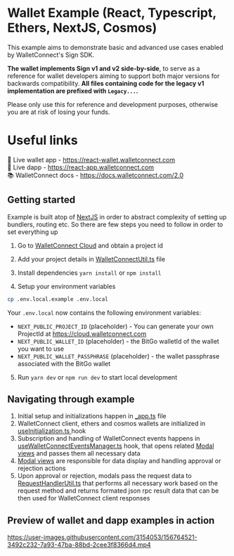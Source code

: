 # Wallet Example (React, Typescript, Ethers, NextJS, Cosmos)

This example aims to demonstrate basic and advanced use cases enabled by WalletConnect's Sign SDK.

**The wallet implements Sign v1 and v2 side-by-side**, to serve as a reference for wallet developers
aiming to support both major versions for backwards compatibility. **All files containing code for the legacy
v1 implementation are prefixed with `Legacy...`.**

Please only use this for reference and development purposes, otherwise you are at risk of losing your funds.

# Useful links

🔗 Live wallet app - https://react-wallet.walletconnect.com <br />
🔗 Live dapp - https://react-app.walletconnect.com <br />
📚 WalletConnect docs - https://docs.walletconnect.com/2.0

## Getting started

Example is built atop of [NextJS](https://nextjs.org/) in order to abstract complexity of setting up bundlers, routing etc. So there are few steps you need to follow in order to set everything up

1. Go to [WalletConnect Cloud](https://cloud.walletconnect.com/sign-in) and obtain a project id

2. Add your project details in [WalletConnectUtil.ts](https://github.com/WalletConnect/web-examples/blob/main/wallets/react-wallet-v2/src/utils/WalletConnectUtil.ts) file

3. Install dependencies `yarn install` or `npm install`

4. Setup your environment variables

```bash
cp .env.local.example .env.local
```

Your `.env.local` now contains the following environment variables:

- `NEXT_PUBLIC_PROJECT_ID` (placeholder) - You can generate your own ProjectId at https://cloud.walletconnect.com
- `NEXT_PUBLIC_WALLET_ID` (placeholder) - the BitGo walletId of the wallet you want to use 
- `NEXT_PUBLIC_WALLET_PASSPHRASE` (placeholder) - the wallet passphrase associated with the BitGo wallet


5. Run `yarn dev` or `npm run dev` to start local development

## Navigating through example

1. Initial setup and initializations happen in [_app.ts](https://github.com/WalletConnect/web-examples/blob/main/wallets/react-wallet-v2/src/pages/_app.tsx) file
2. WalletConnect client, ethers and cosmos wallets are initialized in [useInitialization.ts ](https://github.com/WalletConnect/web-examples/blob/main/wallets/react-wallet-v2/src/hooks/useInitialization.ts) hook
3. Subscription and handling of WalletConnect events happens in [useWalletConnectEventsManager.ts](https://github.com/WalletConnect/web-examples/blob/main/wallets/react-wallet-v2/src/hooks/useWalletConnectEventsManager.ts) hook, that opens related [Modal views](https://github.com/WalletConnect/web-examples/tree/main/wallets/react-wallet-v2/src/views) and passes them all necessary data
4. [Modal views](https://github.com/WalletConnect/web-examples/tree/main/wallets/react-wallet-v2/src/views) are responsible for data display and handling approval or rejection actions
5. Upon approval or rejection, modals pass the request data to [RequestHandlerUtil.ts](https://github.com/WalletConnect/web-examples/blob/main/wallets/react-wallet-v2/src/utils/RequestHandlerUtil.ts) that performs all necessary work based on the request method and returns formated json rpc result data that can be then used for WalletConnect client responses

## Preview of wallet and dapp examples in action

https://user-images.githubusercontent.com/3154053/156764521-3492c232-7a93-47ba-88bd-2cee3f8366d4.mp4
